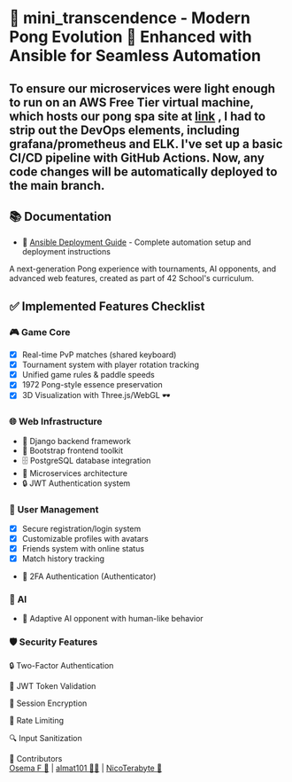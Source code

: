 # 🏓 mini_transcendence - Modern Pong Evolution 🚀 Enhanced with Ansible for Seamless Automation

## To ensure our microservices were light enough to run on an AWS Free Tier virtual machine, which hosts our pong spa site at [link](https://transcendence.alematta.com/) , I had to strip out the DevOps elements, including grafana/prometheus and ELK. I've set up a basic CI/CD pipeline with GitHub Actions. Now, any code changes will be automatically deployed to the main branch.

## 📚 Documentation

- 🚀 [Ansible Deployment Guide](ansible.md) - Complete automation setup and deployment instructions

A next-generation Pong experience with tournaments, AI opponents, and advanced web features, created as part of 42 School's curriculum.

## ✅ Implemented Features Checklist

### 🎮 **Game Core**
- [x] Real-time PvP matches (shared keyboard)
- [x] Tournament system with player rotation tracking
- [x] Unified game rules & paddle speeds
- [x] 1972 Pong-style essence preservation
- [x] 3D Visualization with Three.js/WebGL 🕶️

### 🌐 **Web Infrastructure**
- 🚀 Django backend framework
- 🔧 Bootstrap frontend toolkit
- 🗄️ PostgreSQL database integration
- 🧩 Microservices architecture
- 🔒 JWT Authentication system

### 👤 **User Management**
- [x] Secure registration/login system
- [x] Customizable profiles with avatars
- [x] Friends system with online status
- [x] Match history tracking
- 🚀 2FA Authentication (Authenticator)

### 🤖 **AI**
- 🚀 Adaptive AI opponent with human-like behavior

### 🛡️ Security Features
🔒 Two-Factor Authentication

🔑 JWT Token Validation

🔄 Session Encryption

🚨 Rate Limiting

🔍 Input Sanitization

🌟 Contributors </br>
[Osema F 🔐](https://github.com/OsemaFadhel) | [almat101 🕵🏻](https://github.com/almat101) | [NicoTerabyte 👾](https://github.com/NicoTerabyte)
